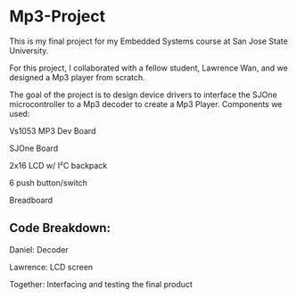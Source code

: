 # Mp3-Project

This is my final project for my Embedded Systems course at San Jose State University.

For this project, I collaborated with a fellow student, Lawrence Wan, and we designed a Mp3 player from scratch.

The goal of the project is to design device drivers to interface the SJOne microcontroller to a Mp3 decoder to create a Mp3 Player.
Components we used:

Vs1053 MP3 Dev Board


SJOne Board


2x16 LCD w/ I²C backpack


6 push button/switch


Breadboard


## Code Breakdown:


Daniel: Decoder


Lawrence: LCD screen


Together: Interfacing and testing the final product
